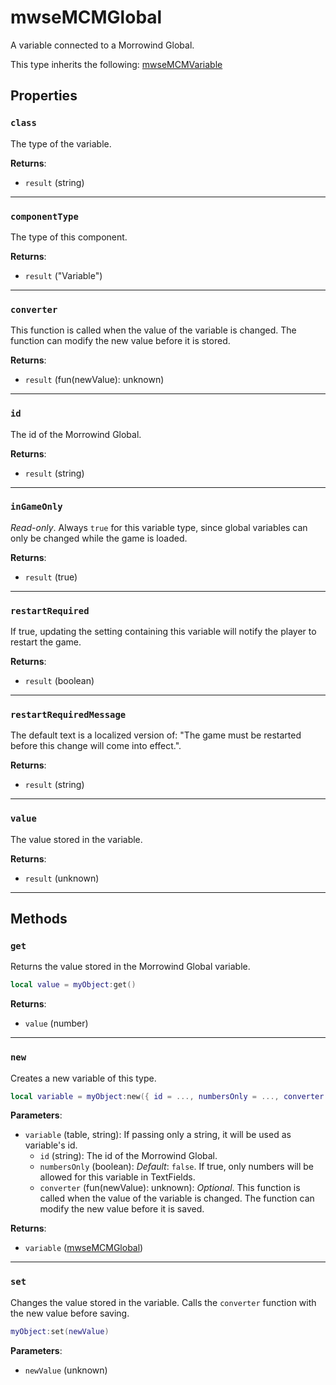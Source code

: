 # mwseMCMGlobal
<div class="search_terms" style="display: none">mwsemcmglobal</div>

<!---
	This file is autogenerated. Do not edit this file manually. Your changes will be ignored.
	More information: https://github.com/MWSE/MWSE/tree/master/docs
-->

A variable connected to a Morrowind Global.

This type inherits the following: [mwseMCMVariable](../types/mwseMCMVariable.md)
## Properties

### `class`
<div class="search_terms" style="display: none">class</div>

The type of the variable.

**Returns**:

* `result` (string)

***

### `componentType`
<div class="search_terms" style="display: none">componenttype</div>

The type of this component.

**Returns**:

* `result` ("Variable")

***

### `converter`
<div class="search_terms" style="display: none">converter</div>

This function is called when the value of the variable is changed. The function can modify the new value before it is stored.

**Returns**:

* `result` (fun(newValue): unknown)

***

### `id`
<div class="search_terms" style="display: none">id</div>

The id of the Morrowind Global.

**Returns**:

* `result` (string)

***

### `inGameOnly`
<div class="search_terms" style="display: none">ingameonly</div>

*Read-only*. Always `true` for this variable type, since global variables can only be changed while the game is loaded.

**Returns**:

* `result` (true)

***

### `restartRequired`
<div class="search_terms" style="display: none">restartrequired</div>

If true, updating the setting containing this variable will notify the player to restart the game.

**Returns**:

* `result` (boolean)

***

### `restartRequiredMessage`
<div class="search_terms" style="display: none">restartrequiredmessage</div>

The default text is a localized version of: "The game must be restarted before this change will come into effect.".

**Returns**:

* `result` (string)

***

### `value`
<div class="search_terms" style="display: none">value</div>

The value stored in the variable.

**Returns**:

* `result` (unknown)

***

## Methods

### `get`
<div class="search_terms" style="display: none">get</div>

Returns the value stored in the Morrowind Global variable.

```lua
local value = myObject:get()
```

**Returns**:

* `value` (number)

***

### `new`
<div class="search_terms" style="display: none">new</div>

Creates a new variable of this type.

```lua
local variable = myObject:new({ id = ..., numbersOnly = ..., converter = ... })
```

**Parameters**:

* `variable` (table, string): If passing only a string, it will be used as variable's id.
	* `id` (string): The id of the Morrowind Global.
	* `numbersOnly` (boolean): *Default*: `false`. If true, only numbers will be allowed for this variable in TextFields.
	* `converter` (fun(newValue): unknown): *Optional*. This function is called when the value of the variable is changed. The function can modify the new value before it is saved.

**Returns**:

* `variable` ([mwseMCMGlobal](../types/mwseMCMGlobal.md))

***

### `set`
<div class="search_terms" style="display: none">set</div>

Changes the value stored in the variable. Calls the `converter` function with the new value before saving.

```lua
myObject:set(newValue)
```

**Parameters**:

* `newValue` (unknown)

